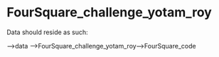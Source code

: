 # FourSquare_challenge_yotam_roy

Data should reside as such:

-->data
-->FourSquare_challenge_yotam_roy-->FourSquare_code
